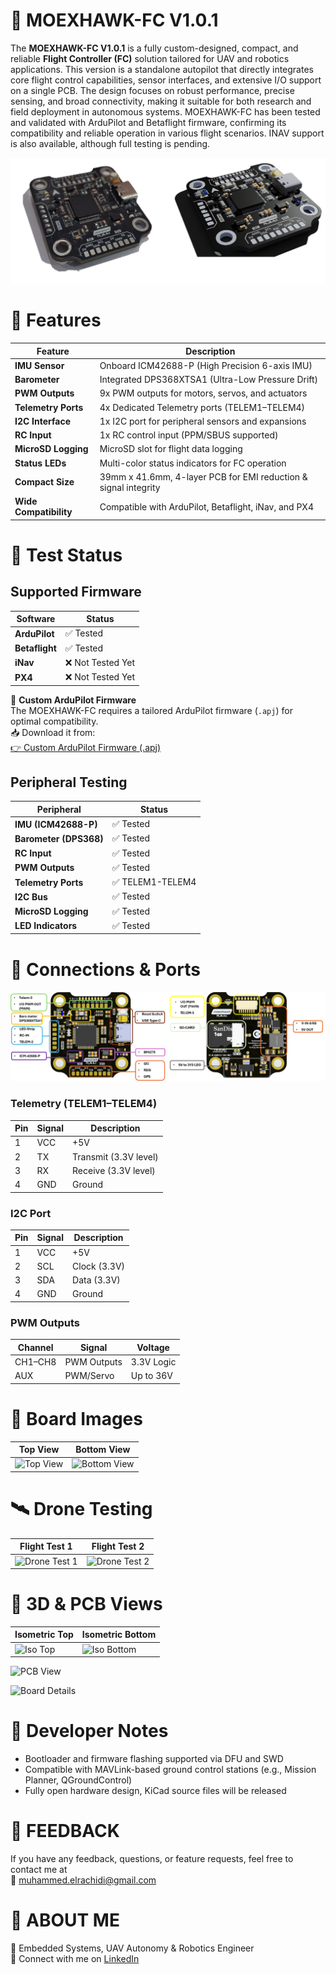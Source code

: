 # 📢 **MOEXHAWK-FC V1.0.1**

The **MOEXHAWK-FC V1.0.1** is a fully custom-designed, compact, and reliable **Flight Controller (FC)** solution tailored for UAV and robotics applications. This version is a standalone autopilot that directly integrates core flight control capabilities, sensor interfaces, and extensive I/O support on a single PCB. The design focuses on robust performance, precise sensing, and broad connectivity, making it suitable for both research and field deployment in autonomous systems. MOEXHAWK-FC has been tested and validated with ArduPilot and Betaflight firmware, confirming its compatibility and reliable operation in various flight scenarios. INAV support is also available, although full testing is pending.

![Top View](https://github.com/MohamadRachidi/Moexhawk-FC-V1.0.1/blob/main/images/izometric%20and%20render.jpg)


# 🔶 **Features**

| **Feature**                | **Description**                                              |
|----------------------------|--------------------------------------------------------------|
| **IMU Sensor**             | Onboard ICM42688-P (High Precision 6-axis IMU)              |
| **Barometer**              | Integrated DPS368XTSA1 (Ultra-Low Pressure Drift)           |
| **PWM Outputs**            | 9x PWM outputs for motors, servos, and actuators            |
| **Telemetry Ports**        | 4x Dedicated Telemetry ports (TELEM1–TELEM4)                |
| **I2C Interface**          | 1x I2C port for peripheral sensors and expansions           |
| **RC Input**               | 1x RC control input (PPM/SBUS supported)                    |
| **MicroSD Logging**        | MicroSD slot for flight data logging                        |
| **Status LEDs**            | Multi-color status indicators for FC operation              |
| **Compact Size**           | 39mm x 41.6mm, 4-layer PCB for EMI reduction & signal integrity |
| **Wide Compatibility**     | Compatible with ArduPilot, Betaflight, iNav, and PX4        |


# 🔶 **Test Status**

##  Supported Firmware

| **Software**           | **Status**       |
|------------------------|------------------|
| **ArduPilot**          | ✅ Tested         |
| **Betaflight**         | ✅ Tested         |
| **iNav**               | ❌ Not Tested Yet |
| **PX4**                | ❌ Not Tested Yet |


🔧 **Custom ArduPilot Firmware**  
The MOEXHAWK-FC requires a tailored ArduPilot firmware (`.apj`) for optimal compatibility.  
📥 Download it from:  
[👉 Custom ArduPilot Firmware (.apj)](https://github.com/MohamadRachidi/Moexhawk-FC-V1.0.1/blob/main/moexhawk%20Ardupilot%20firmware/bin/arducopter.apj)


## Peripheral Testing

| **Peripheral**          | **Status**       |
|--------------------------|------------------|
| **IMU (ICM42688-P)**     | ✅ Tested         |
| **Barometer (DPS368)**   | ✅ Tested         |
| **RC Input**             | ✅ Tested         |
| **PWM Outputs**          | ✅ Tested         |
| **Telemetry Ports**      | ✅ TELEM1-TELEM4  |
| **I2C Bus**              | ✅ Tested         |
| **MicroSD Logging**      | ✅ Tested         |
| **LED Indicators**       | ✅ Tested         |


# 🔶 **Connections & Ports**
![Board Details](https://github.com/MohamadRachidi/Moexhawk-FC-V1.0.1/blob/main/images/otopilot%20details.png)
### Telemetry (TELEM1–TELEM4)

| **Pin** | **Signal** | **Description**        |
|--------|------------|------------------------|
| 1      | VCC        | +5V                    |
| 2      | TX         | Transmit (3.3V level)  |
| 3      | RX         | Receive (3.3V level)   |
| 4      | GND        | Ground                 |

### I2C Port

| **Pin** | **Signal** | **Description**        |
|--------|------------|------------------------|
| 1      | VCC        | +5V                    |
| 2      | SCL        | Clock (3.3V)           |
| 3      | SDA        | Data (3.3V)            |
| 4      | GND        | Ground                 |

### PWM Outputs

| **Channel** | **Signal**   | **Voltage** |
|-------------|--------------|-------------|
| CH1–CH8     | PWM Outputs  | 3.3V Logic  |
| AUX         | PWM/Servo    | Up to 36V   |


# 🔶 **Board Images**

| **Top View** | **Bottom View** |
|--------------|------------------|
| ![Top View](https://github.com/MohamadRachidi/Moexhawk-FC/blob/main/images/Top%20real%20photo.png) | ![Bottom View](https://github.com/MohamadRachidi/Moexhawk-FC/blob/main/images/Buttom%20real%20photo.png) |


# 🛰️ **Drone Testing**

| **Flight Test 1** | **Flight Test 2** |
|------------------|------------------|
| ![Drone Test 1](https://github.com/MohamadRachidi/Moexhawk-FC/blob/main/images/Drone%20test%201.jpg) | ![Drone Test 2](https://github.com/MohamadRachidi/Moexhawk-FC/blob/main/images/Drone%20test%202.jpg) |


# 🧩 **3D & PCB Views**

| **Isometric Top** | **Isometric Bottom** |
|-------------------|----------------------|
| ![Iso Top](https://github.com/MohamadRachidi/Moexhawk-FC/blob/main/images/izometrik%20photo.png) | ![Iso Bottom](https://github.com/MohamadRachidi/Moexhawk-FC/blob/main/images/izometrik%20photo%20buttom.png) |

![PCB View](https://github.com/MohamadRachidi/Moexhawk-FC/blob/main/images/PCB.jpg)

![Board Details](https://github.com/MohamadRachidi/Moexhawk-FC/blob/main/images/otopilot%20details.png)


# 🔶 **Developer Notes**

- Bootloader and firmware flashing supported via DFU and SWD  
- Compatible with MAVLink-based ground control stations (e.g., Mission Planner, QGroundControl)  
- Fully open hardware design, KiCad source files will be released


# 🔶 **FEEDBACK**

If you have any feedback, questions, or feature requests, feel free to contact me at  
📧 [muhammed.elrachidi@gmail.com](mailto:muhammed.elrachidi@gmail.com)


# 🔶 **ABOUT ME**

📡 Embedded Systems, UAV Autonomy & Robotics Engineer  
🔗 Connect with me on [LinkedIn](https://www.linkedin.com/in/muhammedrachidi44/)
